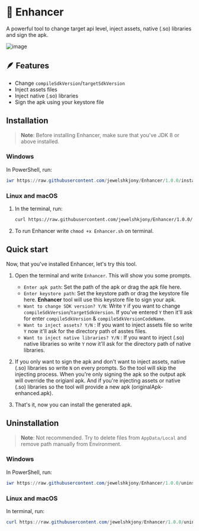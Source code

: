 # 🔦 Enhancer
A powerful tool to change target api level, inject assets, native (.so) libraries and sign the apk.

![image](https://github.com/jewelshkjony/Enhancer/assets/75406851/ad7914b1-bb26-4d9f-81f5-4594d0d34374)

## 🪶 Features
* Change `compileSdkVersion`/`targetSdkVersion`
* Inject assets files
* Inject native (.so) libraries
* Sign the apk using your keystore file

## Installation
> **Note**: Before installing Enhancer, make sure that you've JDK 8 or above installed.

### Windows
In PowerShell, run:
```ps1
iwr https://raw.githubusercontent.com/jewelshkjony/Enhancer/1.0.0/install.ps1 -useb | iex
```

### Linux and macOS
1. In the terminal, run:

    ```sh
    curl https://raw.githubusercontent.com/jewelshkjony/Enhancer/1.0.0/install.sh -fsSL | sh
    ```

2. To run Enhancer write `chmod +x Enhancer.sh` on terminal.

## Quick start
Now, that you've installed Enhancer, let's try this tool.

1. Open the terminal and write `Enhancer`.
This will show you some prompts.
    - `Enter apk path`: Set the path of the apk or drag the apk file here.
    - `Enter keystore path`: Set the keystore path or drag the keystore file here. <b>Enhancer</b> tool will use this keystore file to sign your apk.
    - `Want to change SDK version? Y/N`: Write `Y` if you want to change `compileSdkVersion`/`targetSdkVersion`. If you've entered `Y` then it'll ask for enter `compileSdkVersion` & `compileSdkVersionCodeName`.
    - `Want to inject assets? Y/N` : If you want to inject assets file so write `Y` now it'll ask for the directory path of asstes files.
    - `Want to inject native libraries? Y/N` : If you want to inject (.so) native libraries so write `Y` now it'll ask for the directory path of native libraries.

3. If you only want to sign the apk and don't want to inject assets, native (.so) libraries so write `N` on every prompts. So the tool will skip the injecting process. When you're only signing the apk so the output apk will override the origianl apk. And if you're injecting assets or native (.so) libraries so the tool will provide a new apk (originalApk-enhanced.apk).

4. That's it, now you can install the generated apk.

## Uninstallation
> **Note**: Not recommended. Try to delete files from `AppData/Local` and remove path manually from Environment.

### Windows
In PowerShell, run:
```ps1
iwr https://raw.githubusercontent.com/jewelshkjony/Enhancer/1.0.0/uninstall.ps1 -useb | iex
```

### Linux and macOS
In terminal, run:
```ps1
curl https://raw.githubusercontent.com/jewelshkjony/Enhancer/1.0.0/uninstall.sh -fsSL | sh
```
